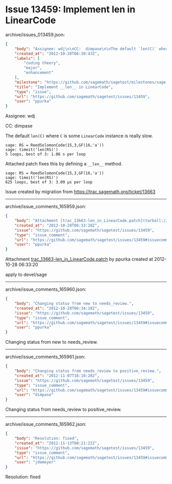 # Issue 13459: Implement __len__ in LinearCode

archive/issues_013459.json:
```json
{
    "body": "Assignee: wdj\n\nCC:  dimpase\n\nThe default `len(C)` where `C` is some `LinearCode` instance is really slow.\n\n```\nsage: RS = ReedSolomonCode(15,3,GF(16,'a'))\nsage: timeit('len(RS)')\n5 loops, best of 3: 1.06 s per loop\n```\n\nAttached patch fixes this by defining a `__len__` method.\n\n```\nsage: RS = ReedSolomonCode(15,3,GF(16,'a'))\nsage: timeit('len(RS)')\n625 loops, best of 3: 3.09 \u00b5s per loop\n```\n\n\nIssue created by migration from https://trac.sagemath.org/ticket/13663\n\n",
    "created_at": "2012-10-28T06:30:43Z",
    "labels": [
        "coding theory",
        "major",
        "enhancement"
    ],
    "milestone": "https://github.com/sagemath/sagetest/milestones/sage-5.5",
    "title": "Implement __len__ in LinearCode",
    "type": "issue",
    "url": "https://github.com/sagemath/sagetest/issues/13459",
    "user": "ppurka"
}
```
Assignee: wdj

CC:  dimpase

The default `len(C)` where `C` is some `LinearCode` instance is really slow.

```
sage: RS = ReedSolomonCode(15,3,GF(16,'a'))
sage: timeit('len(RS)')
5 loops, best of 3: 1.06 s per loop
```

Attached patch fixes this by defining a `__len__` method.

```
sage: RS = ReedSolomonCode(15,3,GF(16,'a'))
sage: timeit('len(RS)')
625 loops, best of 3: 3.09 µs per loop
```


Issue created by migration from https://trac.sagemath.org/ticket/13663





---

archive/issue_comments_165959.json:
```json
{
    "body": "Attachment [trac_13663-len_in_LinearCode.patch](tarball://root/attachments/some-uuid/ticket13663/trac_13663-len_in_LinearCode.patch) by ppurka created at 2012-10-28 06:33:20\n\napply to devel/sage",
    "created_at": "2012-10-28T06:33:20Z",
    "issue": "https://github.com/sagemath/sagetest/issues/13459",
    "type": "issue_comment",
    "url": "https://github.com/sagemath/sagetest/issues/13459#issuecomment-165959",
    "user": "ppurka"
}
```

Attachment [trac_13663-len_in_LinearCode.patch](tarball://root/attachments/some-uuid/ticket13663/trac_13663-len_in_LinearCode.patch) by ppurka created at 2012-10-28 06:33:20

apply to devel/sage



---

archive/issue_comments_165960.json:
```json
{
    "body": "Changing status from new to needs_review.",
    "created_at": "2012-10-28T06:34:18Z",
    "issue": "https://github.com/sagemath/sagetest/issues/13459",
    "type": "issue_comment",
    "url": "https://github.com/sagemath/sagetest/issues/13459#issuecomment-165960",
    "user": "ppurka"
}
```

Changing status from new to needs_review.



---

archive/issue_comments_165961.json:
```json
{
    "body": "Changing status from needs_review to positive_review.",
    "created_at": "2012-11-07T16:10:20Z",
    "issue": "https://github.com/sagemath/sagetest/issues/13459",
    "type": "issue_comment",
    "url": "https://github.com/sagemath/sagetest/issues/13459#issuecomment-165961",
    "user": "dimpase"
}
```

Changing status from needs_review to positive_review.



---

archive/issue_comments_165962.json:
```json
{
    "body": "Resolution: fixed",
    "created_at": "2012-11-13T08:21:22Z",
    "issue": "https://github.com/sagemath/sagetest/issues/13459",
    "type": "issue_comment",
    "url": "https://github.com/sagemath/sagetest/issues/13459#issuecomment-165962",
    "user": "jdemeyer"
}
```

Resolution: fixed

